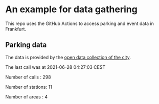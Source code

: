 # An example for data gathering

This repo uses the GitHub Actions to access parking and event data in Frankfurt.

## Parking data
The data is provided by the [open data collection of the city](https://www.offenedaten.frankfurt.de/).

The last call was at 2021-06-28 04:27:03 CEST

Number of calls   : 298

Number of stations:  11

Number of areas   :   4

